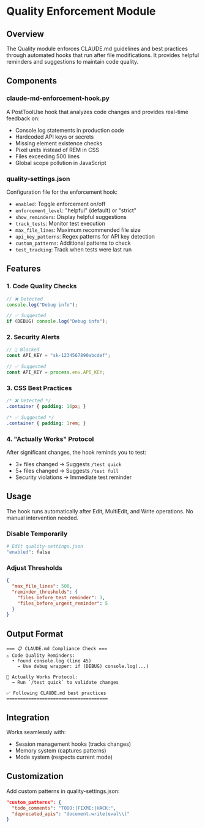 # Quality Enforcement Module

## Overview

The Quality module enforces CLAUDE.md guidelines and best practices through automated hooks that run after file modifications. It provides helpful reminders and suggestions to maintain code quality.

## Components

### claude-md-enforcement-hook.py

A PostToolUse hook that analyzes code changes and provides real-time feedback on:
- Console.log statements in production code
- Hardcoded API keys or secrets
- Missing element existence checks
- Pixel units instead of REM in CSS
- Files exceeding 500 lines
- Global scope pollution in JavaScript

### quality-settings.json

Configuration file for the enforcement hook:
- `enabled`: Toggle enforcement on/off
- `enforcement_level`: "helpful" (default) or "strict"
- `show_reminders`: Display helpful suggestions
- `track_tests`: Monitor test execution
- `max_file_lines`: Maximum recommended file size
- `api_key_patterns`: Regex patterns for API key detection
- `custom_patterns`: Additional patterns to check
- `test_tracking`: Track when tests were last run

## Features

### 1. Code Quality Checks

```javascript
// ❌ Detected
console.log("Debug info");

// ✅ Suggested
if (DEBUG) console.log("Debug info");
```

### 2. Security Alerts

```javascript
// 🚨 Blocked
const API_KEY = "sk-1234567890abcdef";

// ✅ Suggested
const API_KEY = process.env.API_KEY;
```

### 3. CSS Best Practices

```css
/* ❌ Detected */
.container { padding: 16px; }

/* ✅ Suggested */
.container { padding: 1rem; }
```

### 4. "Actually Works" Protocol

After significant changes, the hook reminds you to test:
- 3+ files changed → Suggests `/test quick`
- 5+ files changed → Suggests `/test full`
- Security violations → Immediate test reminder

## Usage

The hook runs automatically after Edit, MultiEdit, and Write operations. No manual intervention needed.

### Disable Temporarily
```bash
# Edit quality-settings.json
"enabled": false
```

### Adjust Thresholds
```json
{
  "max_file_lines": 500,
  "reminder_thresholds": {
    "files_before_test_reminder": 3,
    "files_before_urgent_reminder": 5
  }
}
```

## Output Format

```
=== 📋 CLAUDE.md Compliance Check ===
⚠️ Code Quality Reminders:
  • Found console.log (line 45)
    → Use debug wrapper: if (DEBUG) console.log(...)
  
🧪 Actually Works Protocol:
  → Run `/test quick` to validate changes
  
✅ Following CLAUDE.md best practices
=====================================
```

## Integration

Works seamlessly with:
- Session management hooks (tracks changes)
- Memory system (captures patterns)
- Mode system (respects current mode)

## Customization

Add custom patterns in quality-settings.json:
```json
"custom_patterns": {
  "todo_comments": "TODO:|FIXME:|HACK:",
  "deprecated_apis": "document.write|eval\\("
}
```